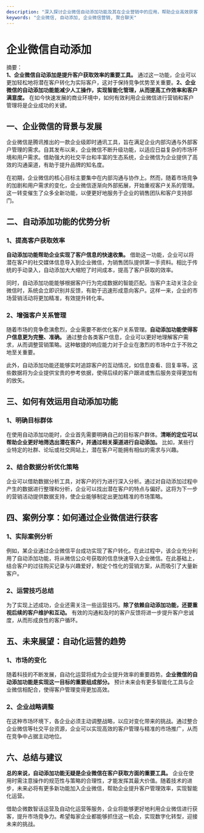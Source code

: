 ```yaml
---
description: "深入探讨企业微信自动添加功能及其在企业营销中的应用，帮助企业高效获客。"
keywords: "企业微信, 自动添加, 企业微信营销, 聚合聊天"
---
```

# 企业微信自动添加

摘要：  
**1、企业微信自动添加是提升客户获取效率的重要工具。** 通过这一功能，企业可以更加轻松地将潜在客户转化为实际客户，这对于保持竞争优势至关重要。**2、企业微信的自动添加功能能减少人工操作，实现智能化管理，从而提高工作效率和客户满意度。** 在如今快速发展的商业环境中，如何有效利用企业微信进行营销和客户管理将是企业成功的关键。

## 一、企业微信的背景与发展

企业微信是腾讯推出的一款企业级即时通讯工具，旨在满足企业内部沟通与外部客户管理的需求。自其发布以来，企业微信不断升级功能，以适应日益复杂的市场环境和用户需求。借助强大的社交平台和丰富的生态系统，企业微信为企业提供了高效的沟通渠道，有助于提升品牌的知名度。

在初期，企业微信的核心目标主要集中在内部沟通与协作上。然而，随着市场竞争的加剧和用户需求的变化，企业微信逐渐向外部拓展，开始重视客户关系的管理。这一转变催生了众多全新功能，以便更好地服务于企业的销售团队和客户支持部门。

## 二、自动添加功能的优势分析

### 1、提高客户获取效率

**自动添加功能帮助企业实现了客户信息的快速收集。** 借助这一功能，企业可以将潜在客户的社交媒体信息导入到企业微信，为销售团队提供第一手资料。相比于传统的手动录入，自动添加大大缩短了时间成本，提高了客户获取的效率。

同时，自动添加功能能够根据客户行为完成数据的智能匹配。当客户主动关注企业微信时，系统会立即识别并反馈，有助于迅速形成意向客户。这样一来，企业的市场营销活动将更加精准，有效提升转化率。

### 2、增强客户关系管理

随着市场的竞争愈演愈烈，企业需要不断优化客户关系管理。**自动添加功能使得客户信息更为完整、准确。** 通过整合各类客户信息，企业可以更好地理解客户需求，从而调整营销策略。这种敏捷的响应能力对于企业在激烈的市场中立于不败之地至关重要。

此外，自动添加功能还能够实时追踪客户的互动情况，如信息查看、回复率等。这些数据将为企业提供宝贵的参考依据，使得后续的客户跟进或售后服务变得更加有的放矢。

## 三、如何有效运用自动添加功能

### 1、明确目标群体

在使用自动添加功能时，企业首先需要明确自己的目标客户群体。**清晰的定位可以帮助企业更好地筛选出潜在客户，并通过相关渠道进行自动添加。** 比如，某些行业特定的社群、论坛或社交网站上，潜在客户可能拥有相似的需求与兴趣。

### 2、结合数据分析优化策略

企业可以借助数据分析工具，对客户的行为进行深入分析。通过对自动添加过程中产生的数据进行整理和分析，企业可以找出潜在客户的特点与偏好。这将为下一步的营销活动提供数据支持，使企业能够制定出更加精准的市场策略。

## 四、案例分享：如何通过企业微信进行获客

### 1、实际案例分析

例如，某企业通过企业微信平台成功实现了客户转化。在此过程中，该企业充分利用了自动添加功能，将从微信公众号获取的信息快速导入企业微信。在此基础上，结合客户的过往购买记录与兴趣爱好，制定个性化的营销方案，从而吸引了大量新客户。

### 2、运营技巧总结

为了实现上述成功，企业还需关注一些运营技巧。**除了依赖自动添加功能，还要重视后续的客户维护和互动。** 有效的沟通和及时的客户反馈将进一步提升客户忠诚度，从而形成良性的客户循环。

## 五、未来展望：自动化运营的趋势

### 1、市场的变化

随着科技的不断发展，自动化运营将成为企业提升效率的重要趋势。**企业微信的自动添加功能是实现这一目标的重要组成部分。** 预计未来会有更多智能化工具与企业微信相配合，使得客户管理变得更加高效。

### 2、企业战略调整

在这种市场环境下，各企业必须主动调整战略，以应对变化带来的挑战。通过整合企业微信等社交平台资源，企业可以实现高效的客户管理与精准的市场推广，从而在竞争中占据主动地位。

## 六、总结与建议

**总的来说，自动添加功能无疑是企业微信在客户获取方面的重要工具。** 企业在使用时需注意操作的规范性与策略的合理性，才能发挥其最大价值。随着技术的进步，未来必将有更多新功能加入企业微信，帮助企业提升客户管理效率，实现智能化运营。

借助企微数智话运营及自动化运营等服务，企业将能够更好地利用企业微信进行获客，提升市场竞争力。希望每家企业都能够抓住这一机会，实现数字化转型，迎接未来的挑战。
